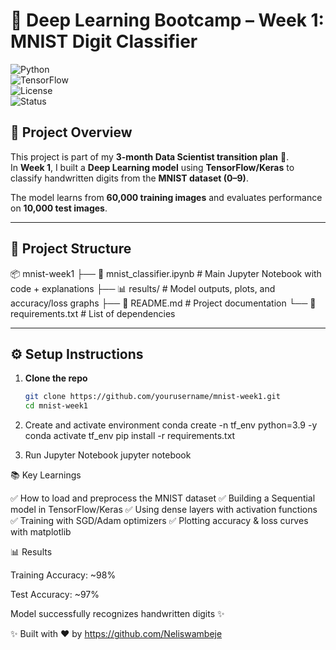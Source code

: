 # 🧠 Deep Learning Bootcamp – Week 1: MNIST Digit Classifier  

![Python](https://img.shields.io/badge/Python-3.9%2B-blue?logo=python)  
![TensorFlow](https://img.shields.io/badge/TensorFlow-2.x-orange?logo=tensorflow)  
![License](https://img.shields.io/badge/License-MIT-green.svg)  
![Status](https://img.shields.io/badge/Status-Completed-success)  

## 📌 Project Overview  
This project is part of my **3-month Data Scientist transition plan** 🚀.  
In **Week 1**, I built a **Deep Learning model** using **TensorFlow/Keras** to classify handwritten digits from the **MNIST dataset (0–9)**.  

The model learns from **60,000 training images** and evaluates performance on **10,000 test images**.  

---

## 📂 Project Structure  

📦 mnist-week1
├── 📓 mnist_classifier.ipynb # Main Jupyter Notebook with code + explanations
├── 📊 results/ # Model outputs, plots, and accuracy/loss graphs
├── 📄 README.md # Project documentation
└── 📜 requirements.txt # List of dependencies


---

## ⚙️ Setup Instructions  

1. **Clone the repo**  
   ```bash
   git clone https://github.com/yourusername/mnist-week1.git
   cd mnist-week1

2. Create and activate environment
   conda create -n tf_env python=3.9 -y
conda activate tf_env
pip install -r requirements.txt

3. Run Jupyter Notebook
   jupyter notebook

📚 Key Learnings

✅ How to load and preprocess the MNIST dataset
✅ Building a Sequential model in TensorFlow/Keras
✅ Using dense layers with activation functions
✅ Training with SGD/Adam optimizers
✅ Plotting accuracy & loss curves with matplotlib

📊 Results

Training Accuracy: ~98%

Test Accuracy: ~97%

Model successfully recognizes handwritten digits ✨

✨ Built with ❤️ by https://github.com/Neliswambeje

